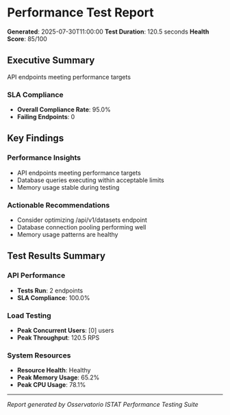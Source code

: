 # Performance Test Report

**Generated**: 2025-07-30T11:00:00
**Test Duration**: 120.5 seconds
**Health Score**: 85/100

## Executive Summary

API endpoints meeting performance targets

### SLA Compliance
- **Overall Compliance Rate**: 95.0%
- **Failing Endpoints**: 0

## Key Findings

### Performance Insights
- API endpoints meeting performance targets
- Database queries executing within acceptable limits
- Memory usage stable during testing

### Actionable Recommendations
- Consider optimizing /api/v1/datasets endpoint
- Database connection pooling performing well
- Memory usage patterns are healthy

## Test Results Summary

### API Performance
- **Tests Run**: 2 endpoints
- **SLA Compliance**: 100.0%

### Load Testing
- **Peak Concurrent Users**: [0] users
- **Peak Throughput**: 120.5 RPS

### System Resources
- **Resource Health**: Healthy
- **Peak Memory Usage**: 65.2%
- **Peak CPU Usage**: 78.1%

---
*Report generated by Osservatorio ISTAT Performance Testing Suite*
